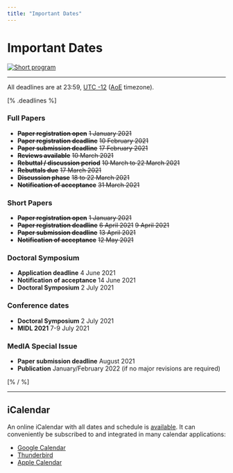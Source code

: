 ```yaml
---
title: "Important Dates"
---
```


# Important Dates

[![Short program](images/MIDL2021_schedule.png)](images/MIDL2021_schedule.png)

---

All deadlines are at 23:59, [UTC -12](https://www.timeanddate.com/time/map/) ([AoE](https://en.wikipedia.org/wiki/Anywhere_on_Earth) timezone).


[% .deadlines %]
### Full Papers
* **<s>Paper registration open</s>** <s>1 January 2021</s>
* **<s>Paper registration deadline</s>** <s>10 February 2021</s>
* **<s>Paper submission deadline</s>** <s>17 February 2021</s>
* **<s>Reviews available</s>** <s>10 March 2021</s>
* **<s>Rebuttal / discussion period</s>** <s>10 March to 22 March 2021</s>
* **<s>Rebuttals due</s>** <s>17 March 2021</s>
* **<s>Discussion phase</s>** <s>18 to 22 March 2021</s>
* **<s>Notification of acceptance</s>** <s>31 March 2021</s>
<!-- * **Camera ready deadline** 28 May 2020 //-->
<!-- * **Deadline to submit the recording** 26 June 2020 //-->

<!-- ### Challenge decisions
* **Challenge submission open** 1 December 2019
* **Challenge proposal deadline** 13 January 2020
* **Reviews available** 28 January 2020
* **Revised proposal deadline** 14 February 2020
* **Notification of acceptance** 21 February 2020 //-->

### Short Papers
* **<s>Paper registration open</s>** <s>1 January 2021</s>
* **<s>Paper registration deadline</s>** <s>6 April 2021</s> <s>9 April 2021</s>
* **<s>Paper submission deadline</s>** <s>13 April 2021</s>
* **<s>Notification of acceptance</s>** <s>12 May 2021</s>
<!-- * **Camera ready deadline** 28 May 2020 //-->
<!-- * **Deadline to submit the recording** 26 June 2020 //-->

### Doctoral Symposium
* **Application deadline** 4 June 2021
* **Notification of acceptance** 14 June 2021
* **Doctoral Symposium** 2 July 2021

### Conference dates
* **Doctoral Symposium** 2 July 2021
* **MIDL 2021** 7-9 July 2021
<!-- * **Main event** 7-9 July 2021
* **Challenges** 9 July 2021 //-->

### MedIA Special Issue
* **Paper submission deadline** August 2021
* **Publication** January/February 2022 (if no major revisions are required)

[% / %]

---

## iCalendar
An online iCalendar with all dates and schedule is [available](https://www.rob.uni-luebeck.de/midl2021_cal/MIDL%202021.ics).
It can conveniently be subscribed to and integrated in many calendar applications:

* [Google Calendar](https://support.google.com/calendar/answer/37100?hl=en&co=GENIE.Platform=Desktop)
* [Thunderbird](https://support.mozilla.org/en-US/kb/creating-new-calendars#w_icalendar-ics)
* [Apple Calendar](https://support.apple.com/guide/calendar/subscribe-to-calendars-icl1022/mac)
